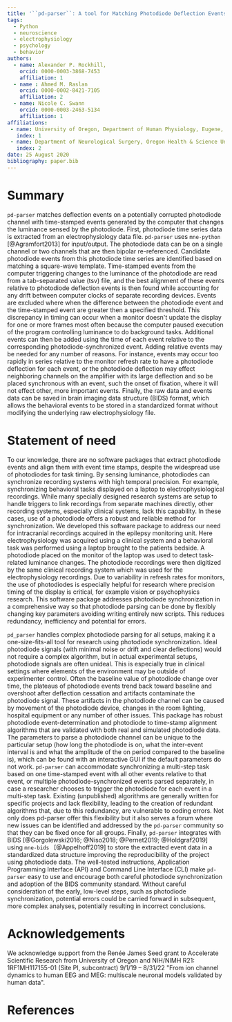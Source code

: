 ```yaml
---
title: '``pd-parser``: A tool for Matching Photodiode Deflection Events to Time-Stamped Events'
tags:
  - Python
  - neuroscience
  - electrophysiology
  - psychology
  - behavior
authors:
  - name: Alexander P. Rockhill, 
    orcid: 0000-0003-3868-7453
    affiliation: 1
  - name : Ahmed M. Raslan
    orcid: 0000-0002-8421-7105
    affiliation: 2
  - name: Nicole C. Swann
    orcid: 0000-0003-2463-5134
    affiliation: 1
affiliations:
 - name: University of Oregon, Department of Human Physiology, Eugene, Oregon.
   index: 1
 - name: Department of Neurological Surgery, Oregon Health & Science University, Portland, Oregon.
   index: 2
date: 25 August 2020
bibliography: paper.bib
---
```


# Summary

``pd-parser`` matches deflection events on a potentially corrupted photodiode channel with time-stamped events generated by the computer that changes the luminance sensed by the photodiode. First, photodiode time series data is extracted from an electrophysiology data file. ``pd-parser`` uses ``mne-python`` [@Agramfort2013] for input/output. The photodiode data can be on a single channel or two channels that are then bipolar re-referenced. Candidate photodiode events from this photodiode time series are identified based on matching a square-wave template. Time-stamped events from the computer triggering changes to the luminance of the photodiode are read from a tab-separated value (tsv) file, and the best alignment of these events relative to photodiode deflection events is then found while accounting for any drift between computer clocks of separate recording devices. Events are excluded where when the difference between the photodiode event and the time-stamped event are greater then a specified threshold. This discrepancy in timing can occur when a monitor doesn't update the display for one or more frames most often because the computer paused execution of the program controlling luminance to do background tasks. Additional events can then be added using the time of each event relative to the corresponding photodiode-synchronized event. Adding relative events may be needed for any number of reasons. For instance, events may occur too rapidly in series relative to the monitor refresh rate to have a photodiode deflection for each event, or the photodiode deflection may effect neighboring channels on the amplifier with its large deflection and so be placed synchronous with an event, such the onset of fixation, where it will not effect other, more important events. Finally, the raw data and events data can be saved in brain imaging data structure (BIDS) format, which allows the behavioral events to be stored in a standardized format without modifying the underlying raw electrophysiology file.

# Statement of need 

To our knowledge, there are no software packages that extract photodiode events and align them with event time stamps, despite the widespread use of photodiodes for task timing. By sensing luminance, photodiodes can synchronize recording systems with high temporal precision. For example, synchronizing behavioral tasks displayed on a laptop to electrophysiological recordings. While many specially designed research systems are setup to handle triggers to link recordings from separate machines directly, other recording systems, especially clinical systems, lack this capability. In these cases, use of a photodiode offers a robust and reliable method for synchronization. We developed this software package to address our need for intracranial recordings acquired in the epilepsy monitoring unit. Here electrophysiology was acquired using a clinical system and a behavioral task was performed using a laptop brought to the patients bedside. A photodiode placed on the monitor of the laptop was used to detect task-related luminance changes. The photodiode recordings were then digitized by the same clinical recording system which was used for the electrophysiology recordings. Due to variability in refresh rates for monitors, the use of photodiodes is especially helpful for research where precision timing of the display is critical, for example vision or psychophysics research. This software package addresses photodiode synchronization in a comprehensive way so that photodiode parsing can be done by flexibly changing key parameters avoiding writing entirely new scripts. This reduces redundancy, inefficiency and potential for errors.

``pd_parser`` handles complex photodiode parsing for all setups, making it a one-size-fits-all tool for research using photodiode synchronization. Ideal photodiode signals (with minimal noise or drift and clear deflections) would not require a complex algorithm, but in actual experimental setups, photodiode signals are often unideal. This is especially true in clinical settings where elements of the environment may be outside of experimenter control. Often the baseline value of photodiode change over time, the plateaus of photodiode events trend back toward baseline and overshoot after deflection cessation and artifacts contaminate the photodiode signal. These artifacts in the photodiode channel can be caused by movement of the photodiode device, changes in the room lighting, hospital equipment or any number of other issues. This package has robust photodiode event-determination and photodiode to time-stamp alignment algorithms that are validated with both real and simulated photodiode data. The parameters to parse a photodiode channel can be unique to the particular setup (how long the photodiode is on, what the inter-event interval is and what the amplitude of the on period compared to the baseline is), which can be found with an interactive GUI if the default parameters do not work. ``pd-parser`` can accommodate synchronizing a multi-step task based on one time-stamped event with all other events relative to that event, or multiple photodiode-synchronized events parsed separately, in case a researcher chooses to trigger the photodiode for each event in a multi-step task. Existing (unpublished) algorithms are generally written for specific projects and lack flexibility, leading to the creation of redundant algorithms that, due to this redundancy, are vulnerable to coding errors. Not only does pd-parser offer this flexibility but it also serves a forum where new issues can be identified and addressed by the ``pd-parser`` community so that they can be fixed once for all groups. Finally, ``pd-parser`` integrates with BIDS [@Gorgolewski2016; @Niso2018; @Pernet2019; @Holdgraf2019] using ``mne-bids `` [@Appelhoff2019] to store the extracted event data in a standardized data structure improving the reproducibility of the project using photodiode data. The well-tested instructions, Application Programming Interface (API) and Command Line Interface (CLI) make ``pd-parser`` easy to use and encourage both careful photodiode synchronization and adoption of the BIDS community standard. Without careful consideration of the early, low-level steps, such as photodiode synchronization, potential errors could be carried forward in subsequent, more complex analyses, potentially resulting in incorrect conclusions.

# Acknowledgements

We acknowledge support from the Renée James Seed grant to Accelerate Scientific Research from University of Oregon and NIH/NIMH R21: 1RF1MH117155-01 (Site PI, subcontract) 9/1/19 – 8/31/22 "From ion channel dynamics to human EEG and MEG: multiscale neuronal models validated by human data".

# References